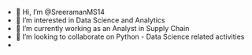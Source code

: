 - 👋 Hi, I’m @SreeramanMS14
- 👀 I’m interested in Data Science and Analytics
- 🌱 I’m currently working as an Analyst in Supply Chain
- 💞️ I’m looking to collaborate on Python - Data Science related activities
- 
<!---
SreeramanMS14/SreeramanMS14 is a ✨ special ✨ repository because its `README.md` (this file) appears on your GitHub profile.
You can click the Preview link to take a look at your changes.
--->
